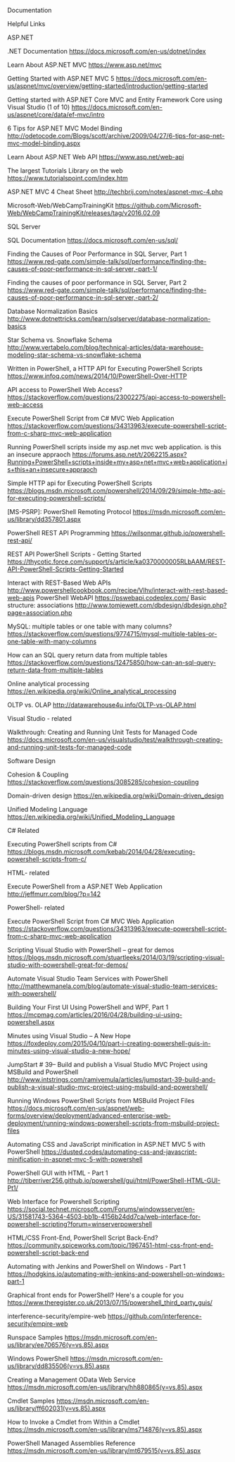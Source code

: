 Documentation

Helpful Links

ASP.NET

.NET Documentation https://docs.microsoft.com/en-us/dotnet/index

Learn About ASP.NET MVC https://www.asp.net/mvc

Getting Started with ASP.NET MVC 5 https://docs.microsoft.com/en-us/aspnet/mvc/overview/getting-started/introduction/getting-started

Getting started with ASP.NET Core MVC and Entity Framework Core using Visual Studio (1 of 10) https://docs.microsoft.com/en-us/aspnet/core/data/ef-mvc/intro

6 Tips for ASP.NET MVC Model Binding http://odetocode.com/Blogs/scott/archive/2009/04/27/6-tips-for-asp-net-mvc-model-binding.aspx

Learn About ASP.NET Web API https://www.asp.net/web-api

The largest Tutorials Library on the web https://www.tutorialspoint.com/index.htm

ASP.NET MVC 4 Cheat Sheet http://techbrij.com/notes/aspnet-mvc-4.php

Microsoft-Web/WebCampTrainingKit https://github.com/Microsoft-Web/WebCampTrainingKit/releases/tag/v2016.02.09

SQL Server

SQL Documentation https://docs.microsoft.com/en-us/sql/

Finding the Causes of Poor Performance in SQL Server, Part 1 https://www.red-gate.com/simple-talk/sql/performance/finding-the-causes-of-poor-performance-in-sql-server,-part-1/

Finding the causes of poor performance in SQL Server, Part 2 https://www.red-gate.com/simple-talk/sql/performance/finding-the-causes-of-poor-performance-in-sql-server,-part-2/

Database Normalization Basics http://www.dotnettricks.com/learn/sqlserver/database-normalization-basics

Star Schema vs. Snowflake Schema http://www.vertabelo.com/blog/technical-articles/data-warehouse-modeling-star-schema-vs-snowflake-schema


Written in PowerShell, a HTTP API for Executing PowerShell Scripts https://www.infoq.com/news/2014/10/PowerShell-Over-HTTP

API access to PowerShell Web Access? https://stackoverflow.com/questions/23002275/api-access-to-powershell-web-access

Execute PowerShell Script from C# MVC Web Application https://stackoverflow.com/questions/34313963/execute-powershell-script-from-c-sharp-mvc-web-application

Running PowerShell scripts inside my asp.net mvc web application. is this an insecure appraoch https://forums.asp.net/t/2062215.aspx?Running+PowerShell+scripts+inside+my+asp+net+mvc+web+application+is+this+an+insecure+appraoch

Simple HTTP api for Executing PowerShell Scripts https://blogs.msdn.microsoft.com/powershell/2014/09/29/simple-http-api-for-executing-powershell-scripts/

[MS-PSRP]: PowerShell Remoting Protocol https://msdn.microsoft.com/en-us/library/dd357801.aspx

PowerShell REST API Programming https://wilsonmar.github.io/powershell-rest-api/

REST API PowerShell Scripts - Getting Started https://thycotic.force.com/support/s/article/ka0370000005RLbAAM/REST-API-PowerShell-Scripts-Getting-Started

Interact with REST-Based Web APIs http://www.powershellcookbook.com/recipe/Vlhv/interact-with-rest-based-web-apis
PowerShell WebAPI https://pswebapi.codeplex.com/
Basic structure: associations http://www.tomjewett.com/dbdesign/dbdesign.php?page=association.php

MySQL: multiple tables or one table with many columns? https://stackoverflow.com/questions/9774715/mysql-multiple-tables-or-one-table-with-many-columns

How can an SQL query return data from multiple tables https://stackoverflow.com/questions/12475850/how-can-an-sql-query-return-data-from-multiple-tables

Online analytical processing https://en.wikipedia.org/wiki/Online_analytical_processing

OLTP vs. OLAP http://datawarehouse4u.info/OLTP-vs-OLAP.html

Visual Studio - related

Walkthrough: Creating and Running Unit Tests for Managed Code https://docs.microsoft.com/en-us/visualstudio/test/walkthrough-creating-and-running-unit-tests-for-managed-code

Software Design

Cohesion & Coupling https://stackoverflow.com/questions/3085285/cohesion-coupling

Domain-driven design https://en.wikipedia.org/wiki/Domain-driven_design

Unified Modeling Language https://en.wikipedia.org/wiki/Unified_Modeling_Language

C# Related

Executing PowerShell scripts from C# https://blogs.msdn.microsoft.com/kebab/2014/04/28/executing-powershell-scripts-from-c/

HTML- related

Execute PowerShell from a ASP.NET Web Application http://jeffmurr.com/blog/?p=142

PowerShell- related

Execute PowerShell Script from C# MVC Web Application https://stackoverflow.com/questions/34313963/execute-powershell-script-from-c-sharp-mvc-web-application

Scripting Visual Studio with PowerShell – great for demos https://blogs.msdn.microsoft.com/stuartleeks/2014/03/19/scripting-visual-studio-with-powershell-great-for-demos/

Automate Visual Studio Team Services with PowerShell http://matthewmanela.com/blog/automate-visual-studio-team-services-with-powershell/

Building Your First UI Using PowerShell and WPF, Part 1 https://mcpmag.com/articles/2016/04/28/building-ui-using-powershell.aspx

Minutes using Visual Studio – A New Hope https://foxdeploy.com/2015/04/10/part-i-creating-powershell-guis-in-minutes-using-visual-studio-a-new-hope/

JumpStart # 39– Build and publish a Visual Studio MVC Project using MSBuild and PowerShell http://www.intstrings.com/ramivemula/articles/jumpstart-39-build-and-publish-a-visual-studio-mvc-project-using-msbuild-and-powershell/

Running Windows PowerShell Scripts from MSBuild Project Files https://docs.microsoft.com/en-us/aspnet/web-forms/overview/deployment/advanced-enterprise-web-deployment/running-windows-powershell-scripts-from-msbuild-project-files

Automating CSS and JavaScript minification in ASP.NET MVC 5 with PowerShell https://dusted.codes/automating-css-and-javascript-minification-in-aspnet-mvc-5-with-powershell

PowerShell GUI with HTML - Part 1 http://tiberriver256.github.io/powershell/gui/html/PowerShell-HTML-GUI-Pt1/

Web Interface for Powershell Scripting https://social.technet.microsoft.com/Forums/windowsserver/en-US/31581743-5364-4503-bb1b-4156b24dd7ca/web-interface-for-powershell-scripting?forum=winserverpowershell

HTML/CSS Front-End, PowerShell Script Back-End? https://community.spiceworks.com/topic/1967451-html-css-front-end-powershell-script-back-end

Automating with Jenkins and PowerShell on Windows - Part 1 https://hodgkins.io/automating-with-jenkins-and-powershell-on-windows-part-1

Graphical front ends for PowerShell? Here's a couple for you https://www.theregister.co.uk/2013/07/15/powershell_third_party_guis/

interference-security/empire-web https://github.com/interference-security/empire-web

Runspace Samples https://msdn.microsoft.com/en-us/library/ee706576(v=vs.85).aspx

Windows PowerShell https://msdn.microsoft.com/en-us/library/dd835506(v=vs.85).aspx

Creating a Management OData Web Service https://msdn.microsoft.com/en-us/library/hh880865(v=vs.85).aspx

Cmdlet Samples https://msdn.microsoft.com/en-us/library/ff602031(v=vs.85).aspx

How to Invoke a Cmdlet from Within a Cmdlet https://msdn.microsoft.com/en-us/library/ms714876(v=vs.85).aspx

PowerShell Managed Assemblies Reference https://msdn.microsoft.com/en-us/library/mt679515(v=vs.85).aspx
